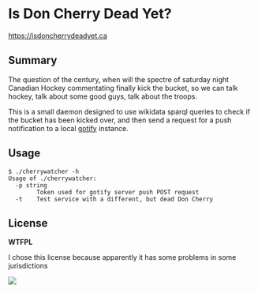 # Is Don Cherry Dead Yet?

https://isdoncherrydeadyet.ca

## Summary

The question of the century, when will the spectre of saturday night Canadian Hockey commentating finally kick the bucket, so we can talk hockey, talk about some good guys, talk about the troops.

This is a small daemon designed to use wikidata sparql queries to check if the bucket has been kicked over, and then send a request for a push notification to a local [gotify](https://gotify.net/) instance.

## Usage

```
$ ./cherrywatcher -h
Usage of ./cherrywatcher:
  -p string
    	Token used for gotify server push POST request
  -t	Test service with a different, but dead Don Cherry
```

## License

**WTFPL**

I chose this license because apparently it has some problems in some jurisdictions

![](http://www.wtfpl.net/wp-content/uploads/2012/12/wtfpl-strip.jpg)
